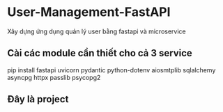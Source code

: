 # User-Management-FastAPI
Xây dựng ứng dụng quản lý user bằng fastapi và microservice
## Cài các module cần thiết cho cả 3 service
pip install fastapi uvicorn pydantic python-dotenv aiosmtplib sqlalchemy asyncpg httpx passlib psycopg2

## Đây là project